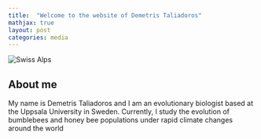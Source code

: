 ```yaml
---
title:  "Welcome to the website of Demetris Taliadoros"
mathjax: true
layout: post
categories: media
---
```


![Swiss Alps](https://cdn.britannica.com/18/240418-050-38F9D3A5/plasterer-bee-Colletes-daviesanus.jpg)


## About me

My name is Demetris Taliadoros and I am an evolutionary biologist based at the Uppsala University in Sweden. Currently, I study the evolution of bumblebees and honey bee populations under rapid climate changes around the world